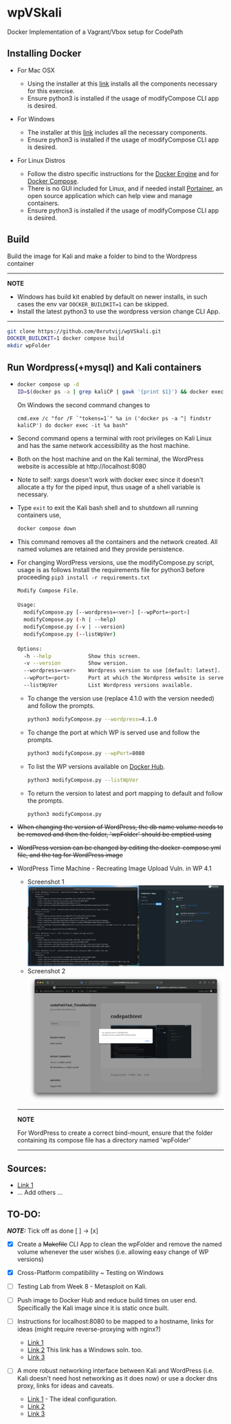 # wpVSkali
Docker Implementation of a Vagrant/Vbox setup for CodePath

## Installing Docker

- For Mac OSX
  - Using the installer at this [link](https://docs.docker.com/docker-for-mac/install/) installs all the components necessary for this exercise.
  - Ensure python3 is installed if the usage of modifyCompose CLI app is desired.

- For Windows
  - The installer at this [link](https://docs.docker.com/docker-for-windows/install/) includes all the necessary components.
  - Ensure python3 is installed if the usage of modifyCompose CLI app is desired.

- For Linux Distros
  - Follow the distro specific instructions for the [Docker Engine](https://docs.docker.com/engine/install/) and for [Docker Compose](https://docs.docker.com/compose/install/).
  - There is no GUI included for Linux, and if needed install [Portainer](https://documentation.portainer.io/v2.0/deploy/ceinstalldocker/), an open source application which can help view and manage containers.
  - Ensure python3 is installed if the usage of modifyCompose CLI app is desired.

## Build
Build the image for Kali and make a folder to bind to the Wordpress container

---
**NOTE**

- Windows has build kit enabled by default on newer installs, in such cases the env var `DOCKER_BUILDKIT=1` can be skipped.
- Install the latest python3 to use the wordpress version change CLI App.

---

```bash
git clone https://github.com/0xrutvij/wpVSkali.git
DOCKER_BUILDKIT=1 docker compose build
mkdir wpFolder
```

## Run Wordpress(+mysql) and Kali containers

- ```bash
  docker compose up -d
  ID=$(docker ps -a | grep kaliCP | gawk '{print $1}') && docker exec -it $ID bash
  ```
  On Windows the second command changes to

  ```text
  cmd.exe /c "for /F `"tokens=1`" %a in ('docker ps -a ^| findstr kaliCP') do docker exec -it %a bash"
  ```

- Second command opens a terminal with root privileges on Kali Linux and has the same network accessibility as the host machine.
- Both on the host machine and on the Kali terminal, the WordPress website is accessible at http://localhost:8080
- Note to self: xargs doesn't work with docker exec since it doesn't allocate a tty for the piped input, thus usage of a shell variable is necessary.

- Type `exit` to exit the Kali bash shell and to shutdown all running containers use,

  ```bash
  docker compose down
  ```

- This command removes all the containers and the network created. All named volumes are retained and they provide persistence.


- For changing WordPress versions, use the modifyCompose.py script, usage is as follows
  Install the requirements file for python3 before proceeding `pip3 install -r requirements.txt`

  ```bash
  Modify Compose File.

  Usage:
    modifyCompose.py [--wordpress=<ver>] [--wpPort=<port>]
    modifyCompose.py (-h | --help)
    modifyCompose.py (-v | --version)
    modifyCompose.py (--listWpVer)

  Options:
    -h --help            Show this screen.
    -v --version         Show version.
    --wordpress=<ver>    Wordpress version to use [default: latest].
    --wpPort=<port>      Port at which the Wordpress website is served [default: 8080].
    --listWpVer          List Wordpress versions available.
  ```
  - To change the version use (replace 4.1.0 with the version needed) and follow the prompts.
    ```bash
    python3 modifyCompose.py --wordpress=4.1.0
    ```
  - To change the port at which WP is served use and follow the prompts.
    ```bash
    python3 modifyCompose.py --wpPort=8080
    ```
  - To list the WP versions available on [Docker Hub](https://hub.docker.com/_/wordpress?tab=tags&page=1&ordering=-last_updated).
    ```bash
    python3 modifyCompose.py --listWpVer
    ```
  - To return the version to latest and port mapping to default and follow the prompts.
    ```bash
    python3 modifyCompose.py
    ```

- <strike> When changing the version of WordPress, the db name volume needs to be removed and then the folder, 'wpFolder' should be emptied using </strike>
- <strike> WordPress version can be changed by editing the docker-compose.yml file, and the tag for WordPress image </strike>


- WordPress Time Machine - Recreating Image Upload Vuln. in WP 4.1
  - Screenshot 1 ![WpScan output](/images/wpTMvuln.png)
  - Screenshot 2 ![Vulnerability POC recreated](/images/vulnPOC.png)



  ---
  **NOTE**

  For WordPress to create a correct bind-mount, ensure that the folder containing its compose file has a directory named 'wpFolder'

  ---
## Sources:
  - [Link 1](https://github.com/thibaudrobin/docker-kali-light)
  - ... Add others ...

## TO-DO:
**_NOTE:_**  Tick off as done [ ] -> [x]

- [X] Create a <strike>Makefile</strike> CLI App to clean the wpFolder and remove the named volume whenever the user wishes (i.e. allowing easy change of WP versions)

- [X] Cross-Platform compatibility ~ Testing on Windows

- [ ] Testing Lab from Week 8 - Metasploit on Kali.

- [ ] Push image to Docker Hub and reduce build times on user end. Specifically the Kali image since it is static once built.

- [ ] Instructions for localhost:8080 to be mapped to a hostname, links for ideas (might require reverse-proxying with nginx?)
  - [Link 1](https://serverfault.com/questions/574116/hostname-to-localhost-with-port-osx)
  - [Link 2](https://superuser.com/questions/1192774/can-i-map-a-ip-address-and-a-port-with-etc-hosts) This link has a Windows soln. too.
  - [Link 3](https://www.baeldung.com/linux/mapping-hostnames-ports)

- [ ] A more robust networking interface between Kali and WordPress (i.e. Kali doesn't need host networking as it does now) or use a docker dns proxy, links for ideas and caveats.
  - [Link 1](https://github.com/oliverwiegers/pentest_lab) - The ideal configuration.
  - [Link 2](https://github.com/hiroshi/docker-dns-proxy)
  - [Link 3](https://github.com/docker/compose/issues/2925)
